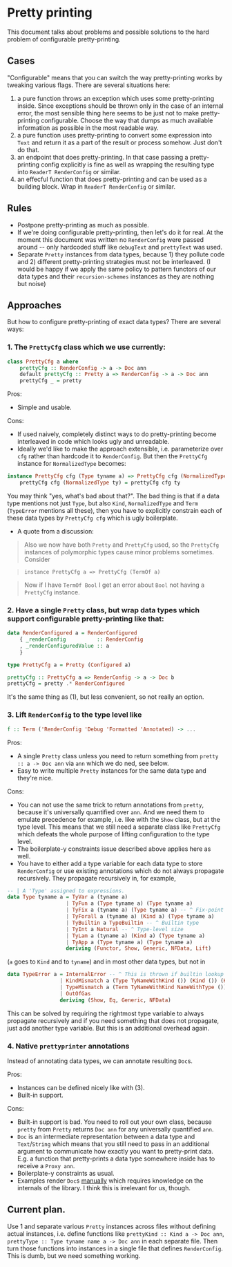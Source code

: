 # Pretty printing

This document talks about problems and possible solutions to the hard problem of configurable pretty-printing.

## Cases

"Configurable" means that you can switch the way pretty-printing works by tweaking various flags. There are several situations here:

1. a pure function throws an exception which uses some pretty-printing inside. Since exceptions should be thrown only in the case of an internal error, the most sensible thing here seems to be just not to make pretty-printing configurable. Choose the way that dumps as much available information as possible in the most readable way.
2. a pure function uses pretty-printing to convert some expression into `Text` and return it as a part of the result or process somehow. Just don't do that.
3. an endpoint that does pretty-printing. In that case passing a pretty-printing config explicitly is fine as well as wrapping the resulting type into `ReaderT RenderConfig` or similar.
4. an effecful function that does pretty-printing and can be used as a building block. Wrap in `ReaderT RenderConfig` or similar.

## Rules

- Postpone pretty-printing as much as possible.
- If we're doing configurable pretty-printing, then let's do it for real. At the moment this document was written no `RenderConfig` were passed around -- only hardcoded stuff like `debugText` and `prettyText` was used.
- Separate `Pretty` instances from data types, because 1) they pollute code and 2) different pretty-printing strategies must not be interleaved. (I would be happy if we apply the same policy to pattern functors of our data types and their `recursion-schemes` instances as they are nothing but noise)

## Approaches

But how to configure pretty-printing of exact data types? There are several ways:

### 1. The `PrettyCfg` class which we use currently:

```haskell
class PrettyCfg a where
    prettyCfg :: RenderConfig -> a -> Doc ann
    default prettyCfg :: Pretty a => RenderConfig -> a -> Doc ann
    prettyCfg _ = pretty
```

Pros:

- Simple and usable.

Cons:

- If used naively, completely distinct ways to do pretty-printing become interleaved in code which looks ugly and unreadable.
- Ideally we'd like to make the approach extensible, i.e. parameterize over `cfg` rather than hardcode it to `RenderConfig`. But then the `PrettyCfg` instance for `NormalizedType` becomes:

```haskell
instance PrettyCfg cfg (Type tyname a) => PrettyCfg cfg (NormalizedType tyname a) where
    prettyCfg cfg (NormalizedType ty) = prettyCfg cfg ty
```

You may think "yes, what's bad about that?". The bad thing is that if a data type mentions not just `Type`, but also `Kind`, `NormalizedType` and `Term` (`TypeError` mentions all these), then you have to explicitly constrain each of these data types by `PrettyCfg cfg` which is ugly boilerplate.

- A quote from a discussion:

> Also we now have both `Pretty` and `PrettyCfg` used, so the `PrettyCfg` instances of polymorphic types cause minor problems sometimes. Consider

> `instance PrettyCfg a => PrettyCfg (TermOf a)`

> Now if I have `TermOf Bool` I get an error about `Bool` not having a `PrettyCfg` instance.

### 2. Have a single `Pretty` class, but wrap data types which support configurable pretty-printing like that:

```haskell
data RenderConfigured a = RenderConfigured
    { _renderConfig          :: RenderConfig
    , _renderConfiguredValue :: a
    }

type PrettyCfg a = Pretty (Configured a)

prettyCfg :: PrettyCfg a => RenderConfig -> a -> Doc b
prettyCfg = pretty .* RenderConfigured
```

It's the same thing as (1), but less convenient, so not really an option.

### 3. Lift `RenderConfig` to the type level like

```haskell
f :: Term ('RenderConfig 'Debug 'Formatted 'Annotated) -> ...
```

Pros:

- A single `Pretty` class unless you need to return something from `pretty :: a -> Doc ann` via `ann` which we do ned, see below.
- Easy to write multiple `Pretty` instances for the same data type and they're nice.

Cons:

- You can not use the same trick to return annotations from `pretty`, because it's universally quantified over `ann`. And we need them to emulate precedence for example, i.e. like with the `Show` class, but at the type level. This means that we still need a separate class like `PrettyCfg` which defeats the whole purpose of lifting configuration to the type level.
- The boilerplate-y constraints issue described above applies here as well.
- You have to either add a type variable for each data type to store `RenderConfig` or use existing annotations which do not always propagate recursively. They propagate recursively in, for example,

```haskell
-- | A 'Type' assigned to expressions.
data Type tyname a = TyVar a (tyname a)
                   | TyFun a (Type tyname a) (Type tyname a)
                   | TyFix a (tyname a) (Type tyname a) -- ^ Fix-point type, for constructing self-recursive types
                   | TyForall a (tyname a) (Kind a) (Type tyname a)
                   | TyBuiltin a TypeBuiltin -- ^ Builtin type
                   | TyInt a Natural -- ^ Type-level size
                   | TyLam a (tyname a) (Kind a) (Type tyname a)
                   | TyApp a (Type tyname a) (Type tyname a)
                   deriving (Functor, Show, Generic, NFData, Lift)
```

(`a` goes to `Kind` and to `tyname`) and in most other data types, but not in

```haskell
data TypeError a = InternalError -- ^ This is thrown if builtin lookup fails
                 | KindMismatch a (Type TyNameWithKind ()) (Kind ()) (Kind ())
                 | TypeMismatch a (Term TyNameWithKind NameWithType ()) (Type TyNameWithKind ()) (NormalizedType TyNameWithKind ())
                 | OutOfGas
                 deriving (Show, Eq, Generic, NFData)
```

This can be solved by requiring the rightmost type variable to always propagate recursively and if you need something that does not propagate, just add another type variable. But this is an additional overhead again.

### 4. Native `prettyprinter` annotations

Instead of annotating data types, we can annotate resulting `Doc`s.

Pros:

- Instances can be defined nicely like with (3).
- Built-in support.

Cons:

- Built-in support is bad. You need to roll out your own class, because `pretty` from `Pretty` returns `Doc ann` for any universally quantified `ann`.
- `Doc` is an intermediate representation between a data type and `Text`/`String` which means that you still need to pass in an additional argument to communicate how exactly you want to pretty-print data. E.g. a function that pretty-prints a data type somewhere inside has to receive a `Proxy ann`.
- Boilerplate-y constraints as usual.
- Examples render `Doc`s [manually](http://hackage.haskell.org/package/prettyprinter-1.2.1/docs/src/Data.Text.Prettyprint.Doc.Render.Tutorials.TreeRenderingTutorial.html#render) which requires knowledge on the internals of the library. I think this is irrelevant for us, though.

## Current plan.

Use 1 and separate various `Pretty` instances across files without defining actual instances, i.e. define functions like `prettyKind :: Kind a -> Doc ann`, `prettyType :: Type tyname name a -> Doc ann` in each separate file. Then turn those functions into instances in a single file that defines `RenderConfig`. This is dumb, but we need something working.
